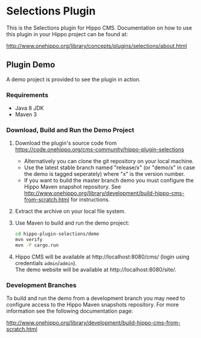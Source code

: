 # Selections Plugin

This is the Selections plugin for Hippo CMS. Documentation on how to use this
plugin in your Hippo project can be found at:

http://www.onehippo.org/library/concepts/plugins/selections/about.html

## Plugin Demo

A demo project is provided to see the plugin in action.

### Requirements

* Java 8 JDK
* Maven 3

### Download, Build and Run the Demo Project

1. Download the plugin's source code from https://code.onehippo.org/cms-community/hippo-plugin-selections
    * Alternatively you can clone the git repository on your local machine.
    * Use the latest stable branch named "release/x" (or "demo/x" in case the
    demo is tagged seperately) where "x" is the version number.
    * If you want to build the master branch demo you must configure the Hippo
    Maven snapshot repository. See
    http://www.onehippo.org/library/development/build-hippo-cms-from-scratch.html
    for instructions.
2. Extract the archive on your local file system.
3.  Use Maven to build and run the demo project:  
    ```bash
    cd hippo-plugin-selections/demo
    mvn verify
    mvn -P cargo.run
    ```

4.  Hippo CMS will be available at http://localhost:8080/cms/ (login using
    credentials `admin`/`admin`).  
    The demo website will be available at http://localhost:8080/site/.
    
### Development Branches

To build and run the demo from a development branch you may need to configure
access to the Hippo Maven snapshots repository. For more information see the
following documentation page:

http://www.onehippo.org/library/development/build-hippo-cms-from-scratch.html

